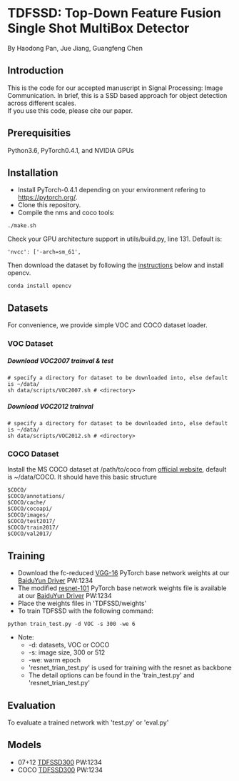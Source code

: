 # TDFSSD: Top-Down Feature Fusion Single Shot MultiBox Detector
By Haodong Pan, Jue Jiang, Guangfeng Chen

## Introduction
This is the code for our accepted manuscript in Signal Processing: Image Communication. In brief, this is a SSD based approach for object detection across different scales.  
If you use this code, please cite our paper.

## Prerequisities
Python3.6, PyTorch0.4.1, and NVIDIA GPUs

## Installation
* Install PyTorch-0.4.1 depending on your environment refering to https://pytorch.org/.  
* Clone this repository.  
* Compile the nms and coco tools:  
```Shell
./make.sh
```
Check your GPU architecture support in utils/build.py, line 131. Default is:
``` 
'nvcc': ['-arch=sm_61',
```
Then download the dataset by following the [instructions](#download-voc2007-trainval--test) below and install opencv. 
```Shell
conda install opencv
```
## Datasets
For convenience, we provide simple VOC and COCO dataset loader.

### VOC Dataset
##### Download VOC2007 trainval & test
```Shell
# specify a directory for dataset to be downloaded into, else default is ~/data/
sh data/scripts/VOC2007.sh # <directory>
```

##### Download VOC2012 trainval
```Shell
# specify a directory for dataset to be downloaded into, else default is ~/data/
sh data/scripts/VOC2012.sh # <directory>
```

### COCO Dataset
Install the MS COCO dataset at /path/to/coco from [official website](http://mscoco.org/), default is ~/data/COCO. It should have this basic structure
```Shell
$COCO/  
$COCO/annotations/
$COCO/cache/
$COCO/cocoapi/
$COCO/images/
$COCO/test2017/
$COCO/train2017/
$COCO/val2017/
```  

## Training  
- Download the fc-reduced [VGG-16](https://arxiv.org/abs/1409.1556) PyTorch base network weights at our [BaiduYun Driver](https://pan.baidu.com/s/1XtKJGWU0nyyNUC0gDICMRw) PW:1234
- The modified [resnet-101](https://arxiv.org/pdf/1512.03385.pdf) PyTorch base network weights file is available at our [BaiduYun Driver](https://pan.baidu.com/s/1BQnwMrrmtcZeuBsApgXoQw) PW:1234
- Place the weights files in 'TDFSSD/weights'
- To train TDFSSD with the following command:
```shell
python train_test.py -d VOC -s 300 -we 6
```  
- Note:  
  * -d: datasets, VOC or COCO
  * -s: image size, 300 or 512
  * -we: warm epoch 
  * 'resnet_trian_test.py' is used for training with the resnet as backbone
  * The detail options can be found in the 'train_test.py' and 'resnet_trian_test.py'
 
## Evaluation
To evaluate a trained network with 'test.py' or 'eval.py' 

## Models
* 07+12 [TDFSSD300](https://pan.baidu.com/s/1jLZz-46iPFNJDLcf09pYIA) PW:1234
* COCO [TDFSSD300](https://pan.baidu.com/s/12WpB-Lu7L5MaXKky3lwtng) PW:1234
